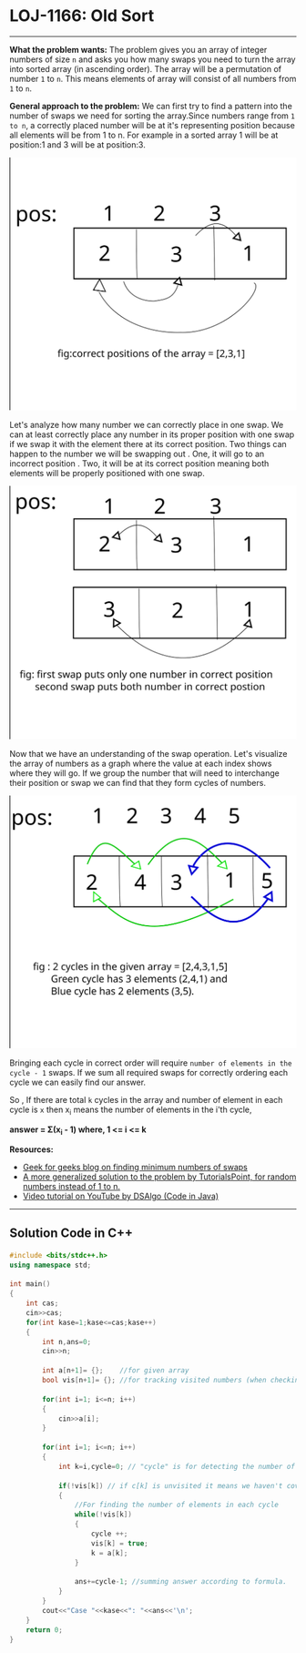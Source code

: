 # LOJ-1166: Old Sort

----

**What the problem wants:** The problem gives you an array of integer numbers of size `n` and asks you how many swaps you need to turn the array into sorted array (in ascending order). The array will be a permutation of number `1` to `n`. This means elements of array will consist of all numbers from `1` to `n`.

**General approach to the problem:** We can first try to find a pattern into the number of swaps we need for sorting the array.Since numbers range from `1 to n`, a correctly placed number will be at it's representing position because all elements will be from 1 to n. For example in a sorted array 1 will be at position:1 and 3 will be at position:3.

![correct_position](correct_position.svg)

Let's analyze how many number we can correctly place in one swap. We can at least correctly place any number in its proper position with one swap if we swap it with the element there at its correct position. Two things can happen to the number we will be swapping out . One, it will go to an incorrect position . Two, it will be at its correct position meaning both elements will be properly positioned with one swap.

![swapping_distribution](swapping_distribution.svg)

Now that we have an understanding of the swap operation. Let's visualize the array of numbers as a graph where the value at each index shows where they will go. If we group the number that will need to interchange their position or swap we can find that they form cycles of numbers.

![cycle_detection](cycle_detection.svg)

Bringing each cycle in correct order will require `number of elements in the cycle - 1` swaps. If we sum all required swaps for correctly ordering each cycle we can easily find our answer.

So , If there are total `k` cycles in the array and number of element in each cycle is `x` then x<sub>i</sub> means the number of elements in the i'th cycle,

**answer =  Σ(x<sub>i</sub> - 1)      where, 1 <= i <= k**


**Resources:**  

* [Geek for geeks blog on finding minimum numbers of swaps](https://www.geeksforgeeks.org/minimum-number-swaps-required-sort-array/)
* [A more generalized solution to the problem by TutorialsPoint, for random numbers instead of 1 to n.](https://www.tutorialspoint.com/minimum-number-of-swaps-required-to-sort-an-array-in-cplusplus)
* [Video tutorial on YouTube by DSAlgo (Code in Java)](https://www.youtube.com/watch?v=J9ikRMK8Yhs)

----

## Solution Code in C++

```cpp
#include <bits/stdc++.h>
using namespace std;

int main()
{
    int cas;
    cin>>cas;
    for(int kase=1;kase<=cas;kase++)
    {
        int n,ans=0;
        cin>>n;      
        
        int a[n+1]= {};    //for given array
        bool vis[n+1]= {}; //for tracking visited numbers (when checking for cycles)
        
        for(int i=1; i<=n; i++)
        {
            cin>>a[i];
        }
        
        for(int i=1; i<=n; i++)
        {
            int k=i,cycle=0; // "cycle" is for detecting the number of cycle 
            
            if(!vis[k]) // if c[k] is unvisited it means we haven't covered the cycle 'k' belongs in yet.
            {   
                //For finding the number of elements in each cycle
                while(!vis[k])
                {
                    cycle ++;
                    vis[k] = true;
                    k = a[k]; 
                }
                
                ans+=cycle-1; //summing answer according to formula.
            }
        }
        cout<<"Case "<<kase<<": "<<ans<<'\n';
    }
    return 0;
}

```
